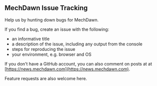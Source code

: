 ## MechDawn Issue Tracking
Help us by hunting down bugs for MechDawn.

If you find a bug, create an issue with the following:

- an informative title
- a description of the issue, including any output from the console
- steps for reproducing the issue
- your environment, e.g. browser and OS

If you don't have a GitHub account, you can also comment on posts at at [https://news.mechdawn.com](https://news.mechdawn.com).

Feature requests are also welcome here.
